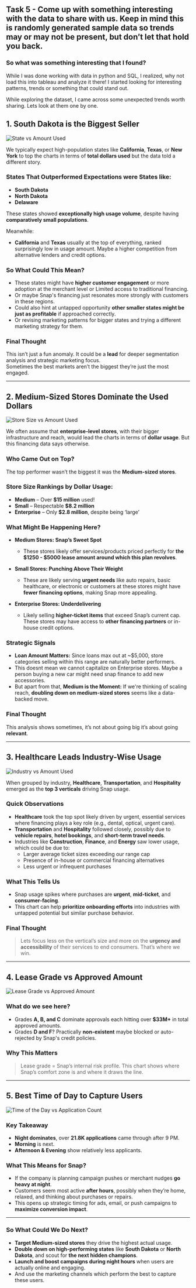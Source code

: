 ## Task 5 - Come up with something interesting with the data to share with us. Keep in mind this is randomly generated sample data so trends may or may not be present, but don’t let that hold you back.

### So what was something interesting that I found?

While I was done working with data in python and SQL, I realized, why not load this into tableau and analyze it there!
I started looking for interesting patterns, trends or something that could stand out. 

While exploring the dataset, I came across some unexpected trends worth sharing. Lets look at them one by one.

## 1. South Dakota is the Biggest Seller

![State vs Amount Used](State_vs_Used_Amount.jpeg)

We typically expect high-population states like **California**, **Texas**, or **New York** to top the charts in terms of **total dollars used**  but the data told a different story.

### States That Outperformed Expectations were States like:
- **South Dakota**
- **North Dakota**
- **Delaware**

These states showed **exceptionally high usage volume**, despite having **comparatively small populations**.

Meanwhile:
- **California** and **Texas** usually at the top of everything, ranked surprisingly low in usage amount. Maybe a higher competition from alternative lenders and credit options. 

### So What Could This Mean?
- These states might have **higher customer engagement** or more adoption at the merchant level or Limited access to traditional financing.
- Or maybe Snap's financing just resonates more strongly with customers in these regions.
- Could also hint at untapped opportunity **other smaller states might be just as profitable** if approached correctly.
- Or revising marketing patterns for bigger states and trying a different marketing strategy for them.

### Final Thought
This isn’t just a fun anomaly. It could be a **lead** for deeper segmentation analysis and strategic marketing focus.  
Sometimes the best markets aren’t the biggest they’re just the most engaged.

___

## 2. Medium-Sized Stores Dominate the Used Dollars

![Store Size vs Amount Used](Store_Size_vs_Amount_Used.jpeg)

We often assume that **enterprise-level stores**, with their bigger infrastructure and reach, would lead the charts in terms of **dollar usage**. But this financing data says otherwise.

### Who Came Out on Top?

The top performer wasn’t the biggest it was the **Medium-sized stores**.

### Store Size Rankings by Dollar Usage:
- **Medium** – Over **$15 million** used!
- **Small** – Respectable **$8.2 million**
- **Enterprise** – Only **$2.8 million**, despite being ‘large’

### What Might Be Happening Here?

- **Medium Stores: Snap’s Sweet Spot**
  - These stores likely offer services/products priced perfectly for **the $1250 - $5000 lease amount around which this plan revolves**.

- **Small Stores: Punching Above Their Weight**
  - These are likely serving **urgent needs** like auto repairs, basic healthcare, or electronic or customers at these stores might have **fewer financing options**, making Snap more appealing.

- **Enterprise Stores: Underdelivering**
  - Likely selling **higher-ticket items** that exceed Snap’s current cap. These stores may have access to **other financing partners** or in-house credit options.


### Strategic Signals

- **Loan Amount Matters:** Since loans max out at ~$5,000, store categories selling within this range are naturally better performers.
- This doesnt mean we cannot capitalize on Enterprise stores. Maybe a person buying a new car might need snap finance to add new accessories. 
- But apart from that, **Medium is the Moment:** If we're thinking of scaling reach, **doubling down on medium-sized stores** seems like a data-backed move.

### Final Thought
This analysis shows sometimes, it’s not about going big it’s about going **relevant**.

---

## 3. Healthcare Leads Industry-Wise Usage

![Industry vs Amount Used](Industry_vs_Amount_Used.jpeg)

When grouped by industry, **Healthcare**, **Transportation**, and **Hospitality** emerged as the **top 3 verticals** driving Snap usage.


### Quick Observations

- **Healthcare** took the top spot likely driven by urgent, essential services where financing plays a key role (e.g., dental, optical, urgent care).
- **Transportation** and **Hospitality** followed closely, possibly due to **vehicle repairs**, **hotel bookings**, and **short-term travel needs**.
- Industries like **Construction**, **Finance**, and **Energy** saw lower usage, which could be due to:
  - Larger average ticket sizes exceeding our range cap
  - Presence of in-house or commercial financing alternatives
  - Less urgent or infrequent purchases


### What This Tells Us

- Snap usage spikes where purchases are **urgent**, **mid-ticket**, and **consumer-facing**.
- This chart can help **prioritize onboarding efforts** into industries with untapped potential but similar purchase behavior.


### Final Thought

> Lets focus less on the vertical’s size and more on the **urgency and accessibility** of their services to end consumers. That’s where we win.

---

## 4. Lease Grade vs Approved Amount

![Lease Grade vs Approved Amount](lease_grade_vs_approved_amount.png)

### What do we see here?

- Grades **A, B, and C** dominate approvals each hitting over **$33M+** in total approved amounts.
- Grades **D and F**? Practically **non-existent** maybe blocked or auto-rejected by Snap's credit policies.


### Why This Matters

> Lease grade = Snap’s internal risk profile. This chart shows where Snap’s comfort zone is and where it draws the line.

---
## 5. Best Time of Day to Capture Users

![Time of the Day vs Application Count](time_of_day_applications.jpeg)


### Key Takeaway

- **Night dominates**, over **21.8K applications** came through after 9 PM.
- **Morning** is next.
- **Afternoon & Evening** show relatively less applicants.


### What This Means for Snap?

- If the company is planning campaign pushes or merchant nudges **go heavy at night**.
- Customers seem most active **after hours**, possibly when they’re home, relaxed, and thinking about purchases or repairs.
- This opens up strategic timing for ads, email, or push campaigns to **maximize conversion impact**.

---

### So What Could We Do Next?

- **Target Medium-sized stores** they drive the highest actual usage.
- **Double down on high-performing states** like **South Dakota** or **North Dakota**, and scout for **the next hidden champions**.
- **Launch and boost campaigns during night hours** when users are actually online and engaging.
- And use the marketing channels which perform the best to capture these users. 





